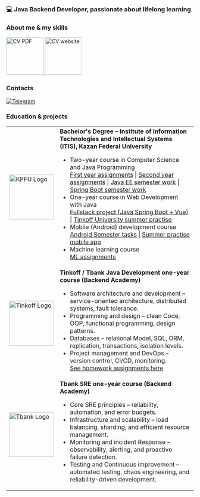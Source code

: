 ### 💻 Java Backend Developer, passionate about lifelong learning

###  About me & my skills

<div>
  <a href="https://elizavetabelskya.github.io/ElizavetaBelskya/Elizaveta_cv.pdf">
    <img src="https://elizavetabelskya.github.io/ElizavetaBelskya/cv.gif" alt="CV PDF" width="100">
  </a>
  <a href="https://elizavetabelskya.github.io/ElizavetaBelskya/Elizaveta_cv.html">
    <img src="https://elizavetabelskya.github.io/ElizavetaBelskya/website.gif" alt="CV website" width="100">
  </a>
</div>

### Contacts
[![Telegram](https://img.shields.io/badge/-Telegram-blue?logo=telegram)](https://t.me/lnsinxdx)

### Education & projects

<table>
  <tr>
    <td>
      <img src="https://elizavetabelskya.github.io/ElizavetaBelskya/kazan-university-logo.png" alt="KPFU Logo" width="120">
    </td>
    <td>
      <strong>Bachelor's Degree – Institute of Information Technologies and Intellectual Systems (ITIS), Kazan Federal University</strong>
      <ul>
        <li>Two-year course in Computer Science and Java Programming</li>
        <a href="https://github.com/ElizavetaBelskya/1st_Year_Assignments_Java">First year assignments</a> |
        <a href="https://github.com/ElizavetaBelskya/2nd_Year_Assignments_Java">Second year assignments</a> |
        <a href="https://github.com/ElizavetaBelskya/IndependentEducationServlets">Java EE semester work</a> |
        <a href="https://github.com/ElizavetaBelskya/IndependentEducationSpring">Spring Boot semester work</a>
        <li>One-year course in Web Development with Java</li>
        <a href="https://github.com/ElizavetaBelskya/RuSteamFullstackProject">Fullstack project (Java Spring Boot + Vue)</a> |
        <a href="https://github.com/ElizavetaBelskya/StorePrime">Tinkoff University summer practise</a>
        <li>Mobile (Android) development course</li>
        <a href="https://github.com/ElizavetaBelskya/itis-kfu-android-course-hometasks/branches">Android Semester tasks</a> |
        <a href="https://github.com/odnzk/FitTrack">Summer practise mobile app</a>
        <li>Machine learning course</li>
        <a href="https://github.com/ElizavetaBelskya/machine-learning-course">ML assignments</a>
      </ul>
    </td>
  </tr>
    <tr>
    <td>
      <img src="https://elizavetabelskya.github.io/ElizavetaBelskya/tinkoff-logo.png" alt="Tinkoff Logo" width="120">
    </td>
    <td>
      <strong>Tinkoff / Tbank Java Development one-year course (Backend Academy)</strong>
    <ul>
      <li>Software architecture and development – service-oriented architecture, distributed systems, fault tolerance.</li>
      <li>Programming and design – clean Code, OOP, functional programming, design patterns.</li>
      <li>Databases – relational Model, SQL, ORM, replication, transactions, isolation levels.</li>
      <li>Project management and DevOps – version control, CI/CD, monitoring.</li>
      <a href="https://github.com/ElizavetaBelskya/backend-academy-course">See homework assignments here</a>
    </ul>
    </td>
  </tr>
    <tr>
    <td>
      <img src="https://elizavetabelskya.github.io/ElizavetaBelskya/tbank-logo.png" alt="Tbank Logo" width="120">
    </td>
    <td>
      <strong>Tbank SRE one-year course (Backend Academy)</strong>
    <ul>
      <li>Core SRE principles – reliability, automation, and error budgets.</li>
      <li>Infrastructure and scalability – load balancing, sharding, and efficient resource management.</li>
      <li>Monitoring and incident Response – observability, alerting, and proactive failure detection.</li>
      <li>Testing and Continuous improvement – automated testing, chaos engineering, and reliability-driven development.</li>
    </ul>
    </td>
  </tr>
</table>




